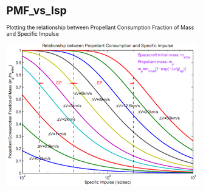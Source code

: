 # PMF_vs_Isp
Plotting the relationship between Propellant Consumption Fraction of Mass and Specific Impulse

![PCFM_vs_Isp](https://raw.githubusercontent.com/kehengsite/PCFM_vs_Isp/master/PCFM_vs_Isp.PNG)
